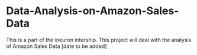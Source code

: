 # Data-Analysis-on-Amazon-Sales-Data
This is a part of the ineuron intership. This project will deal with the analysis of Amazon Sales Data [date to be added]
